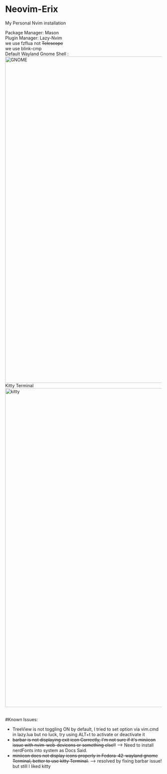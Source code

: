 # Neovim-Erix
My Personal Nvim installation

Package Manager: Mason <br>
Plugin Manager: Lazy-Nvim <br>
we use fzflua not ~~Telescope~~
<br>
we use blink-cmp 
<br>
Default Wayland Gnome Shell :
<img width="1920" height="1048" alt="GNOME" src="https://github.com/user-attachments/assets/a0ec222c-ac77-49c0-8c07-3baa7b217e04" />
<br>
Kitty Terminal
<img width="1920" height="1024" alt="kitty" src="https://github.com/user-attachments/assets/aec355fc-d6ff-4765-87a1-23c0ce35a533" />




<br>
#Known Issues:

 - TreeView is not toggling ON by default, I tried to set option via vim.cmd in lazy.lua but no luck, try using ALT+t to activate or deactivate it
 - ~~barbar is not displaying exit icon Correctly, I'm not sure if it's miniicon issue with nvim-web-devicons or something else!!~~ --> Need to install nerdFonts into system as Docs Said.
 - ~~miniicon does not display icons properly in Fedora-42-wayland gnome Terminal, better to use kitty Terminal.~~  --> resolved by fixing barbar issue! but still I liked kitty
